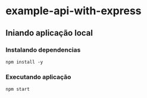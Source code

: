 # example-api-with-express

## Iniando aplicação local

### Instalando dependencias

```
npm install -y
```

### Executando aplicação

```
npm start
```